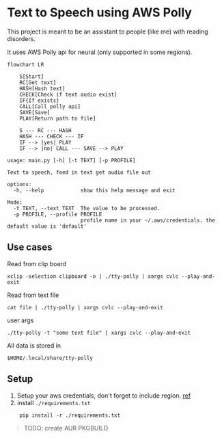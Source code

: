 # Text to Speech using AWS Polly 
This project is meant to be an assistant to people (like me) with reading disorders. 

It uses AWS Polly api for neural (only supported in some regions).  

```mermaid
flowchart LR
    
    S[Start]
    RC[Get text]
    HASH[Hash text]
    CHECK[Check if text audio exist]
    IF{If exists}
    CALL[Call polly api]
    SAVE[Save]
    PLAY[Return path to file]

    S --- RC --- HASH 
    HASH --- CHECK --- IF
    IF --> |yes| PLAY
    IF --> |no| CALL --- SAVE --> PLAY

```

```
usage: main.py [-h] [-t TEXT] [-p PROFILE]

Text to speech, feed in text get audio file out

options:
  -h, --help            show this help message and exit

Mode:
  -t TEXT, --text TEXT  The value to be processed.
  -p PROFILE, --profile PROFILE
                        profile name in your ~/.aws/credentials. the default value is 'default'
```

## Use cases
Read from clip board
```
xclip -selection clipboard -o | ./tty-polly | xargs cvlc --play-and-exit
```

Read from text file 
```
cat file | ./tty-polly | xargs cvlc --play-and-exit
```

user args 
```
./tty-polly -t "some text file" | xargs cvlc --play-and-exit
```

All data is stored in  

```
$HOME/.local/share/tty-polly
```


## Setup 

1. Setup your aws credentials, don't forget to include region. [ref](https://docs.aws.amazon.com/cli/latest/userguide/cli-configure-quickstart.html)
2. install `./requirements.txt` 

```
    pip install -r ./requirements.txt
```

> TODO: create AUR PKGBUILD